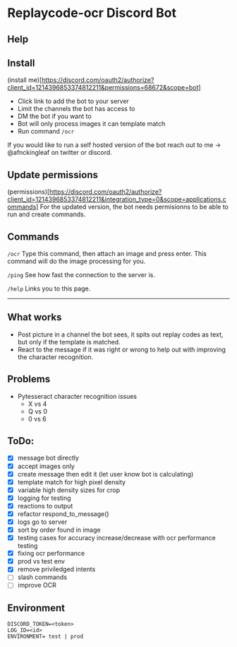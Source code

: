 # Replaycode-ocr Discord Bot

## Help

## Install
(install me)[https://discord.com/oauth2/authorize?client_id=1214396853374812211&permissions=68672&scope=bot]

- Click link to add the bot to your server
- Limit the channels the bot has access to
- DM the bot if you want to
- Bot will only process images it can template match
- Run command `/ocr`

If you would like to run a self hosted version of the bot reach out to me -> @afnckingleaf on twitter or discord.

## Update permissions
(permissions)[https://discord.com/oauth2/authorize?client_id=1214396853374812211&integration_type=0&scope=applications.commands]
For the updated version, the bot needs permisionns to be able to run and create commands.

## Commands

`/ocr`
Type this command, then attach an image and press enter. This command will do the image processing for you.

`/ping`
See how fast the connection to the server is.

`/help`
Links you to this page.


----

## What works
- Post picture in a channel the bot sees, it spits out replay codes as text, but only if the template is matched.
- React to the message if it was right or wrong to help out with improving the character recognition.

## Problems
- Pytesseract character recognition issues
    - X vs 4
    - Q vs 0
    - 0 vs 6

## ToDo:
- [x] message bot directly
- [x] accept images only
- [x] create message then edit it (let user know bot is calculating)
- [x] template match for high pixel density
- [x] variable high density sizes for crop
- [x] logging for testing
- [x] reactions to output
- [x] refactor respond_to_message()
- [x] logs go to server
- [x] sort by order found in image
- [x] testing cases for accuracy increase/decrease with ocr performance testing
- [x] fixing ocr performance
- [x] prod vs test env
- [x] remove priviledged intents
- [ ] slash commands
- [ ] improve OCR

## Environment

```
DISCORD_TOKEN=<token>
LOG_ID=<id>
ENVIRONMENT= test | prod
```
